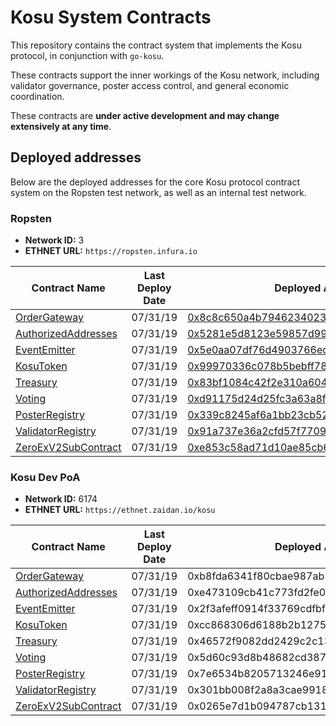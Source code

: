# Kosu System Contracts

This repository contains the contract system that implements the Kosu protocol, in conjunction with `go-kosu`.

These contracts support the inner workings of the Kosu network, including validator governance, poster access control, and general economic coordination.

These contracts are **under active development and may change extensively at any time**.

## Deployed addresses

Below are the deployed addresses for the core Kosu protocol contract system on the Ropsten test network, as well as an internal test network.

### Ropsten

-   **Network ID:** 3
-   **ETHNET URL:** `https://ropsten.infura.io`

| Contract Name                                                             | Last Deploy Date | Deployed Address                                                                                                              |
| ------------------------------------------------------------------------- | ---------------- | ----------------------------------------------------------------------------------------------------------------------------- |
| [OrderGateway](./contracts/external/OrderGateway.sol)                     | 07/31/19         | [0x8c8c650a4b794623402357df8956278f5333e002](https://ropsten.etherscan.io/address/0x8c8c650a4b794623402357df8956278f5333e002) |
| [AuthorizedAddresses](./contracts/access_control/AuthorizedAddresses.sol) | 07/31/19         | [0x5281e5d8123e59857d99a78cbce96c021024ce46](https://ropsten.etherscan.io/address/0x5281e5d8123e59857d99a78cbce96c021024ce46) |
| [EventEmitter](./contracts/event/EventEmitter.sol)                        | 07/31/19         | [0x5e0aa07df76d4903766edf29ac2597ded90a9cda](https://ropsten.etherscan.io/address/0x5e0aa07df76d4903766edf29ac2597ded90a9cda) |
| [KosuToken](./contracts/lib/KosuToken.sol)                                | 07/31/19         | [0x99970336c078b5bebff7877d0b918937abe78633](https://ropsten.etherscan.io/address/0x99970336c078b5bebff7877d0b918937abe78633) |
| [Treasury](./contracts/treasury/Treasury.sol)                             | 07/31/19         | [0x83bf1084c42f2e310a60406a1d8b0e518d26f497](https://ropsten.etherscan.io/address/0x83bf1084c42f2e310a60406a1d8b0e518d26f497) |
| [Voting](./contracts/voting/Voting.sol)                                   | 07/31/19         | [0xd91175d24d25fc3a63a8fad9ae49a6ef381d37e3](https://ropsten.etherscan.io/address/0xd91175d24d25fc3a63a8fad9ae49a6ef381d37e3) |
| [PosterRegistry](./contracts/poster/PosterRegistry.sol)                   | 07/31/19         | [0x339c8245af6a1bb23cb525a8c3b03639760ec006](https://ropsten.etherscan.io/address/0x339c8245af6a1bb23cb525a8c3b03639760ec006) |
| [ValidatorRegistry](./contracts/validator/ValidatorRegistry.sol)          | 07/31/19         | [0x91a737e36a2cfd57f770971c7be9d33d4e790ed3](https://ropsten.etherscan.io/address/0x91a737e36a2cfd57f770971c7be9d33d4e790ed3) |
| [ZeroExV2SubContract](./contracts/sub-contracts/ZeroExV2SubContract.sol)  | 07/31/19         | [0xe853c58ad71d10ae85cb65bfce7707f11e358e8b](https://ropsten.etherscan.io/address/0xe853c58ad71d10ae85cb65bfce7707f11e358e8b) |

### Kosu Dev PoA

-   **Network ID:** 6174
-   **ETHNET URL:** `https://ethnet.zaidan.io/kosu`

| Contract Name                                                             | Last Deploy Date | Deployed Address                           |
| ------------------------------------------------------------------------- | ---------------- | ------------------------------------------ |
| [OrderGateway](./contracts/external/OrderGateway.sol)                     | 07/31/19         | 0xb8fda6341f80cbae987ab5cd00dce502097e3152 |
| [AuthorizedAddresses](./contracts/access_control/AuthorizedAddresses.sol) | 07/31/19         | 0xe473109cb41c773fd2fe01e83c6e51356f9585d6 |
| [EventEmitter](./contracts/event/EventEmitter.sol)                        | 07/31/19         | 0x2f3afeff0914f33769cdfbf3fcf870c33b26c311 |
| [KosuToken](./contracts/lib/KosuToken.sol)                                | 07/31/19         | 0xcc868306d6188b2b12757a7c3926042b4d3c4e29 |
| [Treasury](./contracts/treasury/Treasury.sol)                             | 07/31/19         | 0x46572f9082dd2429c2c138fa9483a67d4f29d423 |
| [Voting](./contracts/voting/Voting.sol)                                   | 07/31/19         | 0x5d60c93d8b48682cd387c8be7e9461b67ecfbea1 |
| [PosterRegistry](./contracts/poster/PosterRegistry.sol)                   | 07/31/19         | 0x7e6534b8205713246e91a14b462d2dbcac3ede17 |
| [ValidatorRegistry](./contracts/validator/ValidatorRegistry.sol)          | 07/31/19         | 0x301bb008f2a8a3cae9918743fe43428551392773 |
| [ZeroExV2SubContract](./contracts/sub-contracts/ZeroExV2SubContract.sol)  | 07/31/19         | 0x0265e7d1b094787cb13174e18a1cefc41279a6c9 |
